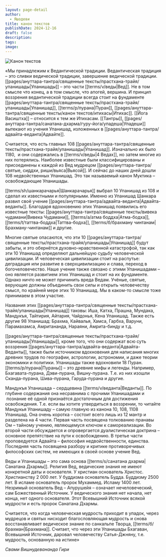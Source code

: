 ```yaml
---
layout: page-detail
author:
  - Яшодеви
title: канон текстов
publishDate: 2024-12-16
draft: false
description: 
tags: 
image:
---
```


![Канон текстов](https://www.advayta.org/upload/medialibrary/11a/11afbd490f0206d69d8b9cf717f1985e.jpg "Канон текстов")

«Мы принадлежим к Ведантической традиции. Ведантическая традиция – это сливки ведической традиции, завершение ведической традиции. [[pages/ануттара-тантра/священные тексты/прастхана-трайя/упанишады|Упанишады]] – это части [[terms/v/веды|Вед]]. Не в том смысле что конец, а в том смысле, что апогей, вершина. И принцип воззрения ведантической традиции всегда стоит на фундаменте [[pages/ануттара-тантра/священные тексты/прастхана-трайя/упанишады|Упанишад]], [[terms/p/пурана|Пуран]], [[pages/ануттара-тантра/священные тексты/канон текстов/итихасы|Итихас]]. [[Йога Васиштха]] – относится к тем же Итихасам. [[Тантры]], [[pages/ануттара-тантра/санатана-дхарма/гуру-йога/упадеша|Упадеши]] вытекают из учения Упанишад, изложенных в [[pages/ануттара-тантра/адвайта-веданта|Адвайте]]. 

Считается, что есть главных 108 [[pages/ануттара-тантра/священные тексты/прастхана-трайя/упанишады|Упанишад]]. Изначально их было 1180,  и они содержались в [[terms/v/веды|4 Ведах]], но затем многие из них потерялись. Наиболее известные были классифицированы и присоединены к каждой из Вед мудрецом [[pages/ануттара-тантра/святые, сиддхи, риши/вьяса|Вьясой]]. И сейчас до наших дней дошли 108 недвойственных Упанишад. Это так называемый канон Муктика – освобождающие Упанишады. 

[[terms/sh/шанкарачарья|Шанкарачарья]] выбрал 10 Упанишад из 108 и сделал их известными и популярными. Именно из Упанишад Шанкара развил своё учение [[pages/ануттара-тантра/адвайта-веданта|Адвайта-веданты]]. Благодаря вдохновению этих Упанишад появились его известные тексты: [[pages/ануттара-тантра/священные тексты/вивека чудамани|Вивека Чудамани]], [[terms/a/атма боддха|Атма-бодха]], [[terms/t/таттва-боддха|Таттва-бодха]], [[terms/б/брахману чинтанам|Брахману-чинтанам]] и другие. 

Многие святые опасаются, что эти 10 [[pages/ануттара-тантра/священные тексты/прастхана-трайя/упанишады|Упанишад]] будут забыты, и это обернётся духовно-нравственной катастрофой, так как эти 10 Упанишад определяют дальнейшую судьбу человеческой цивилизации. И человеческая цивилизации стоит на распутье: деградация или развитие в сверхцивилизацию и слава, переход в богочеловечество. Наше учение также связано с этими Упанишадами – оно является развитием этих Упанишад и стоит на их фундаменте. Однако ничто не может причинить вреда Ведам. Учёные, святые, верующие должны объединить свои силы и открыть человечеству смысл, по крайней мере этих 10 Упанишад. Мы в каком-то смысле тоже принимаем в этом участие. 

Названия этих [[pages/ануттара-тантра/священные тексты/прастхана-трайя/упанишады|Упанишад]] таковы: Иша, Катха, Прашна, Мундака, Мандукъя, Тайтирия, Айтария, Чайдонья, Кена Упанишад. Также есть другие 98 Упанишад: Брахма, Кайвалья, Хамса, Гарбха, Варуни, Парамахамса, Амритананда, Нараяни, Амрита-бинду и т.д. 

[[pages/ануттара-тантра/священные тексты/прастхана-трайя/упанишады|Упанишады]], кроме того, что они содержат всю суть воззрения [[pages/ануттара-тантра/адвайта-веданта|Адвайта-Веданты]], также были источником вдохновения для написания многих древних трудов по географии, астрологии, астрономии, и даже теории экономики и политики. Упанишады также вдохновили 18 Пуран. [[terms/p/пурана|Пураны]] – это древние мифы и легенды. Например, Бхагавата-пурана, Дэви-пурана, Вишну-пурана. Т.е. из них изошли Сканда-пурана, Шива-пурана, Гаруда-пурана и другие. 

Мандукъя Упанишада – сердцевина [[terms/v/веданта|Веданты]]. По глубине содержания она несравнима с прочими Упанишадами и  познание её одной признаётся достаточным для достижения освобождения. Т.е. если вы хотите утвердиться в воззрении, то читайте Мандукья Упанишаду – самую главную из канона 10, 108, 1108 Упанишад. Она очень коротка – состоит всего лишь из 12 мантр и разделена на 4 части. Первая часть посвящена толкованию пранавы Ом – тайному учению, являющемуся ключом к самореализации. Во второй части обсуждается и опровергается дуалистическая доктрина – основное препятствие на пути к освобождению. В третье части проповедуется Адвайта – философия недвойственности, единства. Последняя часть посвящена разбору и критике противоречивых философских систем, не имеющих в своей основе учение Вед.

Веды и Упанишады – это сама основа [[terms/s/санатана дхарма|Санатана Дхармы]]. Религия Вед, ведические знания не имеют конкретной даты и основателя. У христиан основатель Христос. Христианству 2 000 лет. У буддизма основатель Будда. Буддизму 2500 лет. В исламе основатель пророк Мухаммед. Исламу 1400 лет. Незримый основатель Вед – Апурушейя – означает нечеловеческий, сам Божественный Источник. У ведического знания нет начала, нет конца, нет одного основателя. Этот Всевышний Источник всякой мудрости и есть пророк Санатана Дхармы. 

Считается, что когда человеческая мудрость приходит в упадок, через мудрецов и святых нисходит благословляющая мудрость и снова восстанавливает ведическое знание по санкальпе Творца, [[terms/б/брахман|Брахмана]]. Считает, что через эти Упанишады Бхагаван, Всевышний Источник, даровал человечеству Сатья-Джняну, т.е. мудрость, основанную на истине»

_Свами Вишнудевананда Гири_